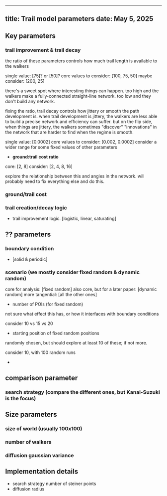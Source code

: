 ----
title: Trail model parameters
date: May 5, 2025
----

## Key parameters

### trail improvement & trail decay

the ratio of these parameters controls how much trail length is available to the walkers

single value: [75]? or [50]?
core values to consider: [100, 75, 50]
maybe consider: [200, 25]

there's a sweet spot where interesting things can happen. too high and the walkers make a fully-connected straight-line network. too low and they don't build any network.

fixing the ratio, trail decay controls how jittery or smooth the path development is. when trail development is jittery, the walkers are less able to build a precise network and efficiency can suffer. but on the flip side, when things are jittery, the walkers sometimes "discover" "innovations" in the network that are harder to find when the regime is smooth.

single value: [0.0002]
core values to consider: [0.002, 0.0002]
consider a wider range for some fixed values of other parameters





- __ground:trail cost ratio__


core: [2, 8]
consider: [2, 4, 8, 16]

explore the relationship between this and angles in the network. will probably need to fix everything else and do this.

### ground/trail cost

### trail creation/decay logic

- trail improvement logic. [logistic, linear, saturating]

## ?? parameters

### boundary condition

- [solid & periodic]

### scenario (we mostly consider fixed random & dynamic random)

core for analysis: [fixed random]
also core, but for a later paper: [dynamic random]
more tangential: [all the other ones]

- number of POIs (for fixed random)

not sure what effect this has, or how it interfaces with boundary conditions

consider 10 vs 15 vs 20


- starting position of fixed random positions

randomly chosen, but should explore at least 10 of these; if not more.

consider 10, with 100 random runs

- 

## comparison parameter

### search strategy (compare the different ones, but Kanai-Suzuki is the focus)



## Size parameters

### size of world (usually 100x100)
### number of walkers
### diffusion gaussian variance


## Implementation details
- search strategy number of steiner points
- diffusion radius
